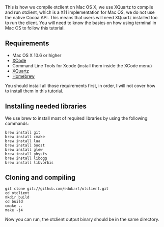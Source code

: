 This is how we compile otclient on Mac OS X, we use XQuartz to compile and run otclient, which is a X11 implementation for Mac OS, we do not use the native Cocoa API. This means that users will need XQuartz installed too to run the client. You will need to know the basics on how using terminal in Mac OS to follow this tutorial.

## Requirements
* Mac OS X 10.6 or higher
* [XCode](https://developer.apple.com/xcode/) 
* Command Line Tools for Xcode (install them inside the XCode menu)
* [XQuartz](http://xquartz.macosforge.org/landing/)
* [Homebrew](http://mxcl.github.com/homebrew/)

You should install all those requirements first, in order, I will not cover how to install them in this tutorial.

## Installing needed libraries

We use brew to install most of required libraries by using the following commands:

```
brew install git
brew install cmake
brew install lua
brew install boost
brew install glew
brew install physfs
brew install libogg
brew install libvorbis
```

## Cloning and compiling 

```
git clone git://github.com/edubart/otclient.git
cd otclient
mkdir build
cd build
cmake ..
make -j4
```

Now you can run, the otclient output binary should be in the same directory.